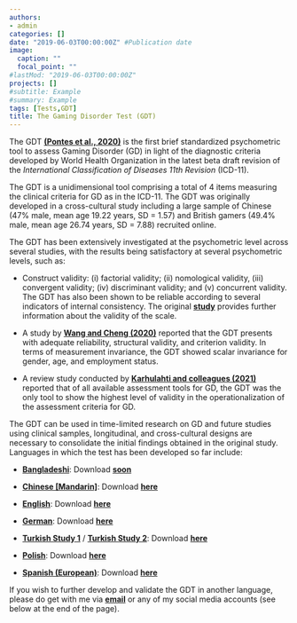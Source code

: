 ```yaml
---
authors:
- admin
categories: []
date: "2019-06-03T00:00:00Z" #Publication date
image:
  caption: ""
  focal_point: ""
#lastMod: "2019-06-03T00:00:00Z" 
projects: []
#subtitle: Example
#summary: Example
tags: [Tests,GDT]
title: The Gaming Disorder Test (GDT)
---
```

The GDT **[(Pontes et al., 2020)](https://doi.org/10.1007/s11469-019-00088-z)** is the first brief standardized psychometric tool to assess Gaming Disorder (GD) in light of the diagnostic criteria developed by World Health Organization in the latest beta draft revision of the _International Classification of Diseases 11th Revision_ (ICD-11).

The GDT is a unidimensional tool comprising a total of 4 items measuring the clinical criteria for GD as in the ICD-11. The GDT was originally developed in a cross-cultural study including a large sample of Chinese (47% male, mean age 19.22 years, SD = 1.57) and British gamers (49.4% male, mean age 26.74 years, SD = 7.88) recruited online.

The GDT has been extensively investigated at the psychometric level across several studies, with the results being satisfactory at several psychometric levels, such as:

* Construct validity: (i) factorial validity; (ii) nomological validity, (iii) convergent validity; (iv) discriminant validity; and (v) concurrent validity. The GDT has also been shown to be reliable according to several indicators of internal consistency. The original **[study](https://doi.org/10.1007/s11469-019-00088-z)** provides further information about the validity of the scale.

* A study by **[Wang and Cheng (2020)](https://doi.org/10.3389/fpsyt.2020.577366)** reported that the GDT presents with adequate reliability, structural validity, and criterion validity. In terms of measurement invariance, the GDT showed scalar invariance for gender, age, and employment status.

* A review study conducted by **[Karhulahti and colleagues (2021)](https://doi.org/10.1177/10731911211055435)** reported that of all available assessment tools for GD, the GDT was the only tool to show the highest level of validity in the operationalization of the assessment criteria for GD.

The GDT can be used in time-limited research on GD and future studies using clinical samples, longitudinal, and cross-cultural designs are necessary to consolidate the initial findings obtained in the original study. Languages in which the test has been developed so far include:

* **[Bangladeshi](https://doi.org/10.1371/journal.pone.0279062)**: Download  **[soon]()**

* **[Chinese [Mandarin]](https://doi.org/10.1007/s11469-019-00088-z)**: Download  **[here](https://drive.proton.me/urls/3NTMET86WR#cfKa1Fv9cQBi)**

* **[English](https://doi.org/10.1007/s11469-019-00088-z)**: Download  **[here](https://drive.proton.me/urls/7E7CXQR0KR#zo62ZGoGgN0U)**

* **[German](https://doi.org/10.3390/jcm8101691)**: Download **[here](https://drive.proton.me/urls/QGCZERY8B8#iSwuFPyAZyt4)**

* **[Turkish Study 1](http://hdl.handle.net/20.500.12416/4617)** / **[Turkish Study 2](https://dusunenadamdergisi.org/article/1519)**: Download **[here](https://drive.proton.me/urls/SWFF4T7ZTM#zrFNnwzdJf7p)**

* **[Polish](https://doi.org/10.1007/s11469-022-00929-4)**: Download **[here](https://drive.proton.me/urls/NX6PKNC7BG#hc43fuysMAE9)**

* **[Spanish (European)](https://doi.org/10.1007/s11469-021-00704-x)**: Download **[here](https://drive.proton.me/urls/01GHX6STW0#VYCjaC38Qelm)**

If you wish to further develop and validate the GDT in another language, please do get with me via **[email](mailto:contactme@halleypontes.com)** or any of my social media accounts (see below at the end of the page).